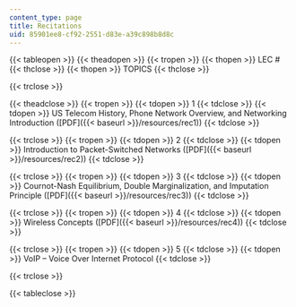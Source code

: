 ```yaml
---
content_type: page
title: Recitations
uid: 85901ee8-cf92-2551-d83e-a39c898b8d8c
---
```


{{< tableopen >}}
{{< theadopen >}}
{{< tropen >}}
{{< thopen >}}
LEC #
{{< thclose >}}
{{< thopen >}}
TOPICS
{{< thclose >}}

{{< trclose >}}

{{< theadclose >}}
{{< tropen >}}
{{< tdopen >}}
1
{{< tdclose >}}
{{< tdopen >}}
US Telecom History, Phone Network Overview, and Networking Introduction ([PDF]({{< baseurl >}}/resources/rec1))
{{< tdclose >}}

{{< trclose >}}
{{< tropen >}}
{{< tdopen >}}
2
{{< tdclose >}}
{{< tdopen >}}
Introduction to Packet-Switched Networks ([PDF]({{< baseurl >}}/resources/rec2))
{{< tdclose >}}

{{< trclose >}}
{{< tropen >}}
{{< tdopen >}}
3
{{< tdclose >}}
{{< tdopen >}}
Cournot-Nash Equilibrium, Double Marginalization, and Imputation Principle ([PDF]({{< baseurl >}}/resources/rec3))
{{< tdclose >}}

{{< trclose >}}
{{< tropen >}}
{{< tdopen >}}
4
{{< tdclose >}}
{{< tdopen >}}
Wireless Concepts ([PDF]({{< baseurl >}}/resources/rec4))
{{< tdclose >}}

{{< trclose >}}
{{< tropen >}}
{{< tdopen >}}
5
{{< tdclose >}}
{{< tdopen >}}
VoIP – Voice Over Internet Protocol
{{< tdclose >}}

{{< trclose >}}

{{< tableclose >}}